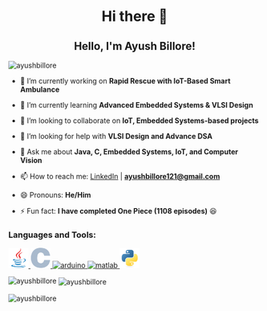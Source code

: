 <h1 align="center">Hi there 👋</h1>
<h2 align="center">Hello, I'm Ayush Billore!</h2>

<p align="left"> <img src="https://komarev.com/ghpvc/?username=ayushbillore&label=Profile%20views&color=0e75b6&style=flat" alt="ayushbillore" /> </p>

- 🔭 I’m currently working on **Rapid Rescue with IoT-Based Smart Ambulance**
  
- 🌱 I’m currently learning **Advanced Embedded Systems & VLSI Design**
  
- 👯 I’m looking to collaborate on **IoT, Embedded Systems-based projects**
  
- 🤔 I’m looking for help with **VLSI Design and Advance DSA**
  
- 💬 Ask me about **Java, C, Embedded Systems, IoT, and Computer Vision**
  
- 📫 How to reach me: [LinkedIn](https://www.linkedin.com/in/ayush-billore-aaab49251) | **ayushbillore121@gmail.com**
  
- 😄 Pronouns: **He/Him**
  
- ⚡ Fun fact: **I have completed One Piece (1108 episodes)** 😆  

<h3 align="left">Languages and Tools:</h3>
<p align="left"> 
<a href="https://www.java.com" target="_blank" rel="noreferrer"> <img src="https://raw.githubusercontent.com/devicons/devicon/master/icons/java/java-original.svg" alt="java" width="40" height="40"/> </a> 
<a href="https://www.cprogramming.com/" target="_blank" rel="noreferrer"> <img src="https://raw.githubusercontent.com/devicons/devicon/master/icons/c/c-original.svg" alt="c" width="40" height="40"/> </a> 
<a href="https://www.arduino.cc/" target="_blank" rel="noreferrer"> <img src="https://cdn.worldvectorlogo.com/logos/arduino-1.svg" alt="arduino" width="40" height="40"/> </a> 
<a href="https://www.mathworks.com/" target="_blank" rel="noreferrer"> <img src="https://upload.wikimedia.org/wikipedia/commons/2/21/Matlab_Logo.png" alt="matlab" width="40" height="40"/> </a> 
<a href="https://www.python.org" target="_blank" rel="noreferrer"> <img src="https://raw.githubusercontent.com/devicons/devicon/master/icons/python/python-original.svg" alt="python" width="40" height="40"/> </a> 
</p>
<p><img align="left" src="https://github-readme-stats.vercel.app/api/top-langs?username=ayushbillore&show_icons=true&locale=en&layout=compact" alt="ayushbillore" /></p>

<p>&nbsp;<img align="center" src="https://github-readme-stats.vercel.app/api?username=ayushbillore&show_icons=true&locale=en" alt="ayushbillore" /></p>

<p><img align="center" src="https://github-readme-streak-stats.herokuapp.com/?user=ayushbillore&" alt="ayushbillore" /></p>

